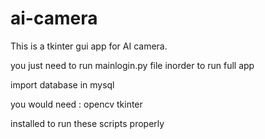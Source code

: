 # ai-camera
This is a tkinter gui app for AI camera.

you just need to run mainlogin.py file inorder to run full app

import database in mysql 

you would need : opencv tkinter

installed to run these scripts properly
